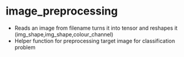 # image_preprocessing
* Reads an image from filename  turns it into tensor and reshapes it (img_shape,img_shape,colour_channel)
* Helper function for preprocessing target image for classification problem

